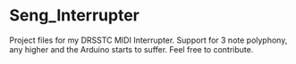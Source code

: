# Seng_Interrupter
Project files for my DRSSTC MIDI Interrupter. Support for 3 note polyphony, any higher and the Arduino starts to suffer. Feel free to contribute.
